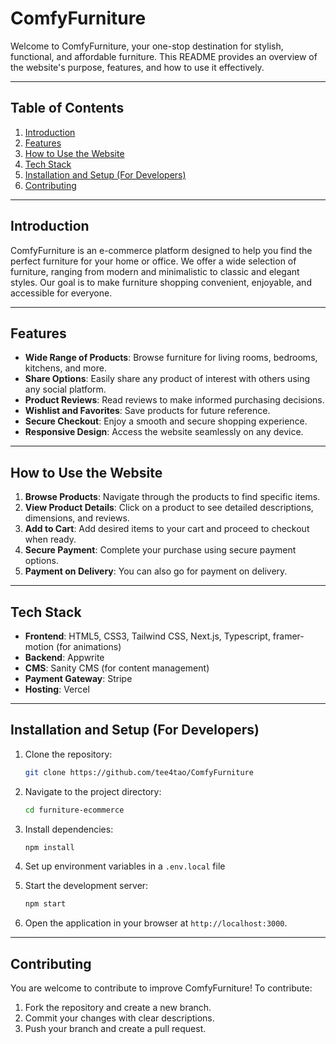 # ComfyFurniture

Welcome to ComfyFurniture, your one-stop destination for stylish, functional, and affordable furniture. This README provides an overview of the website's purpose, features, and how to use it effectively.

---

## Table of Contents

1. [Introduction](#introduction)
2. [Features](#features)
3. [How to Use the Website](#how-to-use-the-website)
4. [Tech Stack](#tech-stack)
5. [Installation and Setup (For Developers)](#installation-and-setup-for-developers)
6. [Contributing](#contributing)

---

## Introduction

ComfyFurniture is an e-commerce platform designed to help you find the perfect furniture for your home or office. We offer a wide selection of furniture, ranging from modern and minimalistic to classic and elegant styles. Our goal is to make furniture shopping convenient, enjoyable, and accessible for everyone.

---

## Features

- **Wide Range of Products**: Browse furniture for living rooms, bedrooms, kitchens, and more.
- **Share Options**: Easily share any product of interest with others using any social platform.
- **Product Reviews**: Read reviews to make informed purchasing decisions.
- **Wishlist and Favorites**: Save products for future reference.
- **Secure Checkout**: Enjoy a smooth and secure shopping experience.
- **Responsive Design**: Access the website seamlessly on any device.

---

## How to Use the Website

1. **Browse Products**: Navigate through the products to find specific items.
2. **View Product Details**: Click on a product to see detailed descriptions, dimensions, and reviews.
3. **Add to Cart**: Add desired items to your cart and proceed to checkout when ready.
4. **Secure Payment**: Complete your purchase using secure payment options.
5. **Payment on Delivery**: You can also go for payment on delivery.

---

## Tech Stack

- **Frontend**: HTML5, CSS3, Tailwind CSS, Next.js, Typescript, framer-motion (for animations)
- **Backend**: Appwrite
- **CMS**: Sanity CMS (for content management)
- **Payment Gateway**: Stripe
- **Hosting**: Vercel

---

## Installation and Setup (For Developers)

1. Clone the repository:
   ```bash
   git clone https://github.com/tee4tao/ComfyFurniture
   ```
2. Navigate to the project directory:
   ```bash
   cd furniture-ecommerce
   ```
3. Install dependencies:
   ```bash
   npm install
   ```
4. Set up environment variables in a `.env.local` file

5. Start the development server:
   ```bash
   npm start
   ```
6. Open the application in your browser at `http://localhost:3000`.

---

## Contributing

You are welcome to contribute to improve ComfyFurniture! To contribute:

1. Fork the repository and create a new branch.
2. Commit your changes with clear descriptions.
3. Push your branch and create a pull request.
